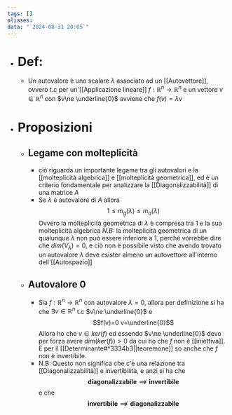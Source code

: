 ```yaml
---
tags: []
aliases: 
data: "`2024-08-31 20:05`"
---
```

- # Def:
	- Un autovalore è uno scalare $\lambda$ associato ad un [[Autovettore]], ovvero t.c per un'[[Applicazione lineare]] $f:\mathbb{R}^{n} \rightarrow \mathbb{R}^{n}$ e un vettore $v\in \mathbb{R}^{n}$ con $v\ne \underline{0}$ avviene che $f(v)=\lambda v$
- # Proposizioni
	- ## Legame con molteplicità
		- ciò riguarda un importante legame tra gli autovalori e la [[molteplicità algebrica]] e [[molteplicità geometrica]], ed è un criterio fondamentale per analizzare la [[Diagonalizzabilità]] di una matrice $A$ 
		- Se $\lambda$ è autovalore di $A$ allora $$1\le m_{g}(\lambda)\le m_{a}(\lambda)$$Ovvero la molteplicità geometrica di $\lambda$ è compresa tra $1$ e la sua molteplicità algebrica
		  _N.B:_ la molteplicità geometrica di un qualunque $\lambda$ non può essere inferiore a 1, perché vorrebbe dire che $dim(V_\lambda)=0$, e ciò non è possibile visto che avendo trovato un autovalore $\lambda$ deve esister almeno un autovettore all'interno dell'[[Autospazio]]
	- ## Autovalore 0
		- Sia $f:\mathbb{R}^{n} \to \mathbb{R}^{n}$ con autovalore $\lambda=0$, allora per definizione si ha che $\exists v\in \mathbb{R}^{n}$ t.c $v\ne \underline{0}$ e $$f(v)=0 v=\underline{0}$$Allora ho che $v\in ker(f)$ ed essendo $v\ne \underline{0}$ devo per forza avere $dim(ker(f))>0$ da cui ho che $f$ non è [[iniettiva]]. E per il [[Determinante#^3334b3||teoremone]] so anche che $f$ non è invertibile.
		- N.B: Questo non significa che c'è una relazione tra [[Diagonalizzabilità]] e invertibilità, e anzi si ha che $$\mathbf{{diagonalizzabile}}\not\implies \mathbf{invertibile}$$e che $$\mathbf{{invertibile}}\not\implies \mathbf{diagonalizzabile}$$ 
